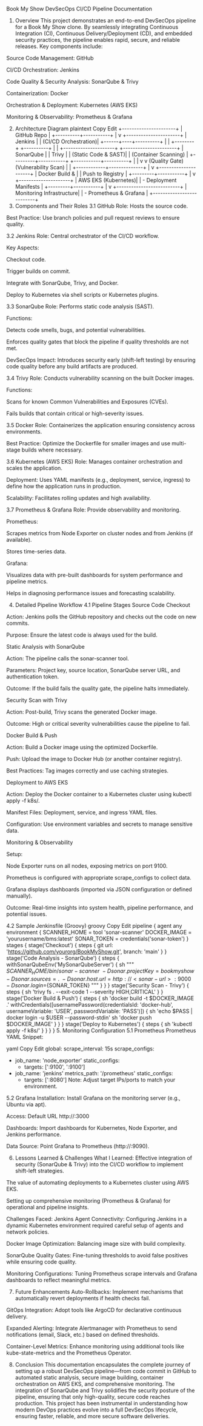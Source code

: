 Book My Show DevSecOps CI/CD Pipeline Documentation
1. Overview
This project demonstrates an end-to-end DevSecOps pipeline for a Book My Show clone. By seamlessly integrating Continuous Integration (CI), Continuous Delivery/Deployment (CD), and embedded security practices, the pipeline enables rapid, secure, and reliable releases. Key components include:

Source Code Management: GitHub

CI/CD Orchestration: Jenkins

Code Quality & Security Analysis: SonarQube & Trivy

Containerization: Docker

Orchestration & Deployment: Kubernetes (AWS EKS)

Monitoring & Observability: Prometheus & Grafana

2. Architecture Diagram
plaintext
Copy
Edit
                +----------------------+
                |      GitHub Repo     |
                +----------+-----------+
                           |
                           v
                +----------------------+
                |       Jenkins        |
                |  (CI/CD Orchestration)|
                +------+----+----------+
                       |    |
              +--------+    +----------+
              |                       |
   +---------------------+   +----------------------+
   |   SonarQube         |   |      Trivy           |
   | (Static Code & SAST)|   | (Container Scanning) |
   +---------+-----------+   +-----------+----------+
             |                           |
             v                           v
          (Quality Gate)           (Vulnerability Scan)
             |                           |
             +------------+--------------+
                          |
                          v
                 +---------------------+
                 |  Docker Build &     |
                 |  Push to Registry   |
                 +---------+-----------+
                           |
                           v
                 +---------------------+
                 | AWS EKS (Kubernetes)|
                 |  - Deployment Manifests  |
                 +---------+-----------+
                           |
                           v
             +--------------------------+
             | Monitoring Infrastructure|
             |  - Prometheus & Grafana  |
             +--------------------------+
3. Components and Their Roles
3.1 GitHub
Role: Hosts the source code.

Best Practice: Use branch policies and pull request reviews to ensure quality.

3.2 Jenkins
Role: Central orchestrator of the CI/CD workflow.

Key Aspects:

Checkout code.

Trigger builds on commit.

Integrate with SonarQube, Trivy, and Docker.

Deploy to Kubernetes via shell scripts or Kubernetes plugins.

3.3 SonarQube
Role: Performs static code analysis (SAST).

Functions:

Detects code smells, bugs, and potential vulnerabilities.

Enforces quality gates that block the pipeline if quality thresholds are not met.

DevSecOps Impact: Introduces security early (shift-left testing) by ensuring code quality before any build artifacts are produced.

3.4 Trivy
Role: Conducts vulnerability scanning on the built Docker images.

Functions:

Scans for known Common Vulnerabilities and Exposures (CVEs).

Fails builds that contain critical or high-severity issues.

3.5 Docker
Role: Containerizes the application ensuring consistency across environments.

Best Practice: Optimize the Dockerfile for smaller images and use multi-stage builds where necessary.

3.6 Kubernetes (AWS EKS)
Role: Manages container orchestration and scales the application.

Deployment: Uses YAML manifests (e.g., deployment, service, ingress) to define how the application runs in production.

Scalability: Facilitates rolling updates and high availability.

3.7 Prometheus & Grafana
Role: Provide observability and monitoring.

Prometheus:

Scrapes metrics from Node Exporter on cluster nodes and from Jenkins (if available).

Stores time-series data.

Grafana:

Visualizes data with pre-built dashboards for system performance and pipeline metrics.

Helps in diagnosing performance issues and forecasting scalability.

4. Detailed Pipeline Workflow
4.1 Pipeline Stages
Source Code Checkout

Action: Jenkins polls the GitHub repository and checks out the code on new commits.

Purpose: Ensure the latest code is always used for the build.

Static Analysis with SonarQube

Action: The pipeline calls the sonar-scanner tool.

Parameters: Project key, source location, SonarQube server URL, and authentication token.

Outcome: If the build fails the quality gate, the pipeline halts immediately.

Security Scan with Trivy

Action: Post-build, Trivy scans the generated Docker image.

Outcome: High or critical severity vulnerabilities cause the pipeline to fail.

Docker Build & Push

Action: Build a Docker image using the optimized Dockerfile.

Push: Upload the image to Docker Hub (or another container registry).

Best Practices: Tag images correctly and use caching strategies.

Deployment to AWS EKS

Action: Deploy the Docker container to a Kubernetes cluster using kubectl apply -f k8s/.

Manifest Files: Deployment, service, and ingress YAML files.

Configuration: Use environment variables and secrets to manage sensitive data.

Monitoring & Observability

Setup:

Node Exporter runs on all nodes, exposing metrics on port 9100.

Prometheus is configured with appropriate scrape_configs to collect data.

Grafana displays dashboards (imported via JSON configuration or defined manually).

Outcome: Real-time insights into system health, pipeline performance, and potential issues.

4.2 Sample Jenkinsfile (Groovy)
groovy
Copy
Edit
pipeline {
  agent any
  environment {
    SCANNER_HOME = tool 'sonar-scanner'
    DOCKER_IMAGE = 'yourusername/bms:latest'
    SONAR_TOKEN = credentials('sonar-token')
  }
  stages {
    stage('Checkout') {
      steps {
        git url: 'https://github.com/yourorg/BookMyShow.git', branch: 'main'
      }
    }
    stage('Code Analysis - SonarQube') {
      steps {
        withSonarQubeEnv('MySonarQubeServer') {
          sh """
            ${SCANNER_HOME}/bin/sonar-scanner \
            -Dsonar.projectKey=bookmyshow \
            -Dsonar.sources=. \
            -Dsonar.host.url=http://<sonar-url>:9000 \
            -Dsonar.login=${SONAR_TOKEN}
          """
        }
      }
    }
    stage('Security Scan - Trivy') {
      steps {
        sh 'trivy fs . --exit-code 1 --severity HIGH,CRITICAL'
      }
    }
    stage('Docker Build & Push') {
      steps {
        sh 'docker build -t $DOCKER_IMAGE .'
        withCredentials([usernamePassword(credentialsId: 'docker-hub', usernameVariable: 'USER', passwordVariable: 'PASS')]) {
          sh 'echo $PASS | docker login -u $USER --password-stdin'
          sh 'docker push $DOCKER_IMAGE'
        }
      }
    }
    stage('Deploy to Kubernetes') {
      steps {
        sh 'kubectl apply -f k8s/'
      }
    }
  }
}
5. Monitoring Configuration
5.1 Prometheus
Prometheus YAML Snippet:

yaml
Copy
Edit
global:
  scrape_interval: 15s
scrape_configs:
  - job_name: 'node_exporter'
    static_configs:
      - targets: ['<node1-ip>:9100', '<node2-ip>:9100']
  - job_name: 'jenkins'
    metrics_path: '/prometheus'
    static_configs:
      - targets: ['<jenkins-host>:8080']
Note: Adjust target IPs/ports to match your environment.

5.2 Grafana
Installation: Install Grafana on the monitoring server (e.g., Ubuntu via apt).

Access: Default URL http://<monitoring-VM-IP>:3000

Dashboards: Import dashboards for Kubernetes, Node Exporter, and Jenkins performance.

Data Source: Point Grafana to Prometheus (http://<prometheus-server-ip>:9090).

6. Lessons Learned & Challenges
What I Learned:
Effective integration of security (SonarQube & Trivy) into the CI/CD workflow to implement shift-left strategies.

The value of automating deployments to a Kubernetes cluster using AWS EKS.

Setting up comprehensive monitoring (Prometheus & Grafana) for operational and pipeline insights.

Challenges Faced:
Jenkins Agent Connectivity: Configuring Jenkins in a dynamic Kubernetes environment required careful setup of agents and network policies.

Docker Image Optimization: Balancing image size with build complexity.

SonarQube Quality Gates: Fine-tuning thresholds to avoid false positives while ensuring code quality.

Monitoring Configurations: Tuning Prometheus scrape intervals and Grafana dashboards to reflect meaningful metrics.

7. Future Enhancements
Auto-Rollbacks: Implement mechanisms that automatically revert deployments if health checks fail.

GitOps Integration: Adopt tools like ArgoCD for declarative continuous delivery.

Expanded Alerting: Integrate Alertmanager with Prometheus to send notifications (email, Slack, etc.) based on defined thresholds.

Container-Level Metrics: Enhance monitoring using additional tools like kube-state-metrics and the Prometheus Operator.

8. Conclusion
This documentation encapsulates the complete journey of setting up a robust DevSecOps pipeline—from code commit in GitHub to automated static analysis, secure image building, container orchestration on AWS EKS, and comprehensive monitoring. The integration of SonarQube and Trivy solidifies the security posture of the pipeline, ensuring that only high-quality, secure code reaches production. This project has been instrumental in understanding how modern DevOps practices evolve into a full DevSecOps lifecycle, ensuring faster, reliable, and more secure software deliveries.
